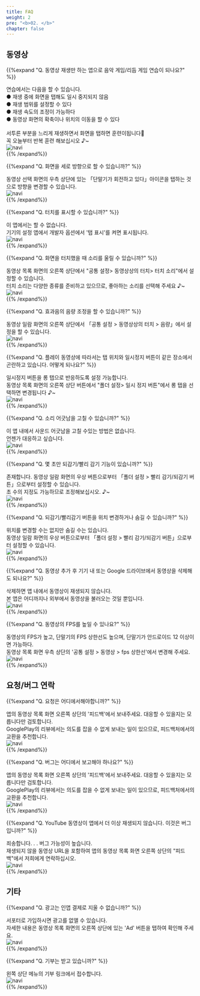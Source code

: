 ```yaml
---
title: FAQ
weight: 2
pre: "<b>02. </b>"
chapter: false
---
```


## 동영상

<!-- Q. 動画再生するだけのアプリで音/リズムゲームの練習になるのでしょうか？ -->
{{%expand "Q. 동영상 재생만 하는 앱으로 음악 게임/리듬 게임 연습이 되나요?" %}}
<div class="balloon">
연습에서는 다음을 할 수 있습니다.<br>
● 재생 중에 화면을 탭해도 일시 중지되지 않음<br>
● 재생 범위를 설정할 수 있다<br>
● 재생 속도의 조정이 가능하다<br>
● 동영상 화면의 확축이나 위치의 이동을 할 수 있다<br>
<br>
서투른 부분을 느리게 재생하면서 화면을 탭하면 훈련이됩니다💪<br>꼭 오늘부터 반복 훈련 해보십시오 ♪~
</div>
<div class="box"><img src="navi_001.png" alt="navi" class="img-right"></div>
{{% /expand%}}
<br>

<!-- Q. 縦向きにする事は出来ますか？ -->
{{%expand "Q. 화면을 세로 방향으로 할 수 있습니까?" %}}
<div class="balloon">
동영상 선택 화면의 우측 상단에 있는 「단말기가 회전하고 있다」아이콘을 탭하는 것으로 방향을 변경할 수 있습니다.
</div>
<div class="box"><img src="navi_001.png" alt="navi" class="img-right"></div>
{{% /expand%}}
<br>

<!-- Q. タッチを表示する事は出来ますか？ -->
{{%expand "Q. 터치를 표시할 수 있습니까?" %}}
<div class="balloon">
이 앱에서는 할 수 없습니다.<br>기기의 설정 앱에서 개발자 옵션에서 '탭 표시'를 켜면 표시됩니다.
</div>
<div class="box"><img src="navi_003.png" alt="navi" class="img-right"></div>
{{% /expand%}}
<br>

<!-- Q. タッチ音を鳴らす事は出来ますか？ -->
{{%expand "Q. 화면을 터치했을 때 소리를 울릴 수 있습니까?" %}}
<div class="balloon">
동영상 목록 화면의 오른쪽 상단에서 "공통 설정> 동영상상의 터치> 터치 소리"에서 설정할 수 있습니다.<br>
터치 소리는 다양한 종류를 준비하고 있으므로, 좋아하는 소리를 선택해 주세요 ♪~
</div>
<div class="box"><img src="navi_002.png" alt="navi" class="img-right"></div>
{{% /expand%}}
<br>

<!-- Q. タッチ箇所を表示する事は出来ますか？ -->
<!--
{{%expand "Q. 터치 위치를 표시할 수 있습니까?" %}}
<div class="balloon">
앱의 "설정 > 동영상의 터치 포인트"에서 터치 표시 설정을 할 수 있습니다.<br>
색상과 표시 크기도 설정할 수 있으므로 기호에 맞게 조정해보십시오 ♪~
</div>
<div class="box"><img src="navi_002.png" alt="navi" class="img-right"></div>
{{% /expand%}}
<br>

<!-- Q. 効果音の音量調整は行なえますか？ -->
{{%expand "Q. 효과음의 음량 조정을 할 수 있습니까?" %}}
<div class="balloon">
동영상 일람 화면의 오른쪽 상단에서 「공통 설정 > 동영상상의 터치 > 음량」에서 설정을 할 수 있습니다.
</div>
<div class="box"><img src="navi_001.png" alt="navi" class="img-right"></div>
{{% /expand%}}
<br>

<!-- Q. プレイ動画によってはタップ位置と一時停止ボタンが同じ場所で困っています。どうにかなりませんか？ -->
{{%expand "Q. 플레이 동영상에 따라서는 탭 위치와 일시정지 버튼이 같은 장소에서 곤란하고 있습니다. 어떻게 되나요?" %}}
<div class="balloon">
일시정지 버튼을 롱 탭으로 반응하도록 설정 가능합니다.<br>
동영상 목록 화면의 오른쪽 상단 버튼에서 "폴더 설정> 일시 정지 버튼"에서 롱 탭을 선택하면 변경됩니다 ♪~
</div>
<div class="box"><img src="navi_002.png" alt="navi" class="img-right"></div>
{{% /expand%}}
<br>

<!-- Q. 音ズレを直せますか？ -->
{{%expand "Q. 소리 어긋남을 고칠 수 있습니까?" %}}
<div class="balloon">
이 앱 내에서 사운드 어긋남을 고칠 수있는 방법은 없습니다.<br>언젠가 대응하고 싶습니다.
</div>
<div class="box"><img src="navi_003.png" alt="navi" class="img-right"></div>
{{% /expand%}}
<br>

<!-- Q. 数秒だけ巻き戻し/早送りする機能はありますか？ -->
{{%expand "Q. 몇 초만 되감기/빨리 감기 기능이 있습니까?" %}}
<div class="balloon">
존재합니다. 동영상 일람 화면의 우상 버튼으로부터 「폴더 설정 > 빨리 감기/되감기 버튼」으로부터 설정할 수 있습니다.<br>
초 수의 지정도 가능하므로 조정해보십시오. ♪~
</div>
<div class="box"><img src="navi_002.png" alt="navi" class="img-right"></div>
{{% /expand%}}
<br>

<!-- Q. 巻き戻し/早送りボタンを位置変更または非表示できますか？ -->
{{%expand "Q. 되감기/빨리감기 버튼을 위치 변경하거나 숨길 수 있습니까?" %}}
<div class="balloon">
위치를 변경할 수는 없지만 숨길 수는 있습니다.<br>동영상 일람 화면의 우상 버튼으로부터 「폴더 설정 > 빨리 감기/되감기 버튼」으로부터 설정할 수 있습니다.
</div>
<div class="box"><img src="navi_001.png" alt="navi" class="img-right"></div>
{{% /expand%}}
<br>

<!-- Q. YouTube動画の解像度が低いです。変更出来ませんか？ -->
<!--
{{%expand "Q. YouTube 동영상의 해상도가 낮습니다. 변경할 수 없습니까?" %}}
<div class="balloon">
원래의 동영상 해상도에 따라 다르지만 240p/360p/720p 중에서 선택할 수 있습니다. 초기 설정은 360p입니다.<br>동영상 목록 화면의 왼쪽 하단에있는 "공통 설정> 통신"에서 설정할 수 있습니다.
</div>
<div class="box"><img src="navi_002.png" alt="navi" class="img-right"></div>
{{% /expand%}}
<br>

<!-- Q. 動画追加後に端末内やGoogleDriveから動画を削除しても大丈夫ですか？ -->
{{%expand "Q. 동영상 추가 후 기기 내 또는 Google 드라이브에서 동영상을 삭제해도 되나요?" %}}
<div class="balloon">
삭제하면 앱 내에서 동영상이 재생되지 않습니다.<br>본 앱은 어디까지나 외부에서 동영상을 불러오는 것일 뿐입니다.
</div>
<div class="box"><img src="navi_003.png" alt="navi" class="img-right"></div>
{{% /expand%}}
<br>

<!-- Q. 動画のFPSを上げることは出来ますか？ -->
{{%expand "Q. 동영상의 FPS를 높일 수 있나요?" %}}
<div class="balloon">
동영상의 FPS가 높고, 단말기의 FPS 상한선도 높으며, 단말기가 안드로이드 12 이상이면 가능하다.<br>동영상 목록 화면 우측 상단의 '공통 설정 > 동영상 > fps 상한선'에서 변경해 주세요.
</div>
<div class="box"><img src="navi_001.png" alt="navi" class="img-right"></div>
{{% /expand%}}
<br>

## 요청/버그 연락

<!-- Q. 要望は何処からすればいいですか？ -->
{{%expand "Q. 요청은 어디에서해야합니까?" %}}
<div class="balloon">
앱의 동영상 목록 화면 오른쪽 상단의 '피드백'에서 보내주세요. 대응할 수 있을지는 모릅니다만 검토합니다.<br>GooglePlay의 리뷰에서는 의도를 잡을 수 없게 보내는 일이 있으므로, 피드백처에서의 교환을 추천합니다.
</div>
<div class="box"><img src="navi_001.png" alt="navi" class="img-right"></div>
{{% /expand%}}
<br>

<!-- Q. バグは何処から報告すればいいですか？ -->
{{%expand "Q. 버그는 어디에서 보고해야 하나요?" %}}
<div class="balloon">
앱의 동영상 목록 화면 오른쪽 상단의 '피드백'에서 보내주세요. 대응할 수 있을지는 모릅니다만 검토합니다.<br>GooglePlay의 리뷰에서는 의도를 잡을 수 없게 보내는 일이 있으므로, 피드백처에서의 교환을 추천합니다.
</div>
<div class="box"><img src="navi_001.png" alt="navi" class="img-right"></div>
{{% /expand%}}
<br>

<!-- Q. YouTubeの動画がアプリ内で再生されなくなりました。これはバグですか？ -->
{{%expand "Q. YouTube 동영상이 앱에서 더 이상 재생되지 않습니다. 이것은 버그입니까?" %}}
<div class="balloon">
죄송합니다. . . 버그 가능성이 높습니다.<br>
재생되지 않을 동영상 URL을 포함하여 앱의 동영상 목록 화면 오른쪽 상단의 "피드백"에서 저희에게 연락하십시오.
</div>
<div class="box"><img src="navi_003.png" alt="navi" class="img-right"></div>
{{% /expand%}}
<br>

## 기타

<!-- Q. 広告はアプリ内課金で消せませんか？ -->
{{%expand "Q. 광고는 인앱 결제로 지울 수 없습니까?" %}}
<div class="balloon">
서포터로 가입하시면 광고를 없앨 수 있습니다.<br>자세한 내용은 동영상 목록 화면의 오른쪽 상단에 있는 'Ad' 버튼을 탭하여 확인해 주세요.
</div>
<div class="box"><img src="navi_001.png" alt="navi" class="img-right"></div>
{{% /expand%}}
<br>

<!-- Q. Donateは受け付けていますか？ -->
{{%expand "Q. 기부는 받고 있습니까?" %}}
<div class="balloon">
왼쪽 상단 메뉴의 기부 링크에서 접수합니다.
</div>
<div class="box"><img src="navi_001.png" alt="navi" class="img-right"></div>
{{% /expand%}}
<br>